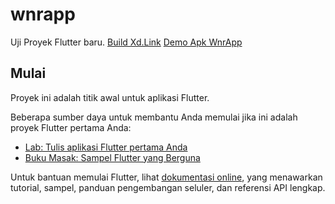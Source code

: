 # wnrapp

Uji Proyek Flutter baru.
[Build Xd.Link](https://x-d.link)
[Demo Apk WnrApp](https://1drv.ms/u/s!Ak41_0szpzuchfh2mpLun3tN7jW4Sg?e=GIrcgP)

## Mulai

Proyek ini adalah titik awal untuk aplikasi Flutter.

Beberapa sumber daya untuk membantu Anda memulai jika ini adalah proyek Flutter pertama Anda:

- [Lab: Tulis aplikasi Flutter pertama Anda](https://flutter.dev/docs/get-started/codelab)
- [Buku Masak: Sampel Flutter yang Berguna](https://flutter.dev/docs/cookbook)

Untuk bantuan memulai Flutter, lihat
[dokumentasi online](https://flutter.dev/docs), yang menawarkan tutorial,
sampel, panduan pengembangan seluler, dan referensi API lengkap.
